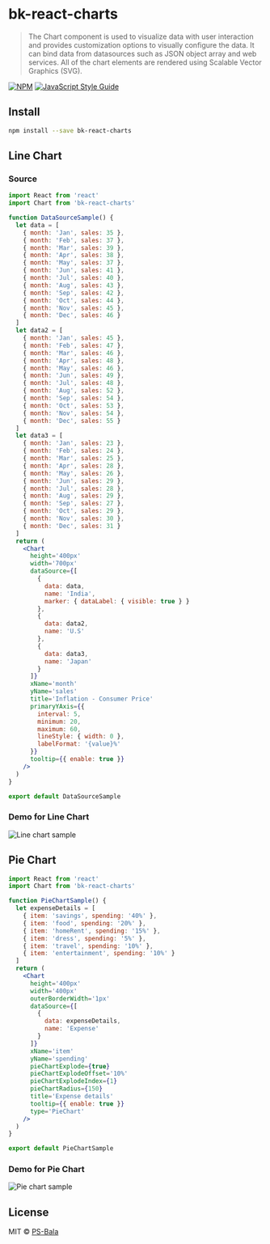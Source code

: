 # bk-react-charts

> The Chart component is used to visualize data with user interaction and provides customization options to visually configure the data. It can bind data from datasources such as JSON object array and web services. All of the chart elements are rendered using Scalable Vector Graphics (SVG).

[![NPM](https://img.shields.io/npm/v/bk-react-charts.svg)](https://www.npmjs.com/package/bk-react-charts) [![JavaScript Style Guide](https://img.shields.io/badge/code_style-standard-brightgreen.svg)](https://standardjs.com)

## Install

```bash
npm install --save bk-react-charts
```

## Line Chart

### Source

```jsx
import React from 'react'
import Chart from 'bk-react-charts'

function DataSourceSample() {
  let data = [
    { month: 'Jan', sales: 35 },
    { month: 'Feb', sales: 37 },
    { month: 'Mar', sales: 39 },
    { month: 'Apr', sales: 38 },
    { month: 'May', sales: 37 },
    { month: 'Jun', sales: 41 },
    { month: 'Jul', sales: 40 },
    { month: 'Aug', sales: 43 },
    { month: 'Sep', sales: 42 },
    { month: 'Oct', sales: 44 },
    { month: 'Nov', sales: 45 },
    { month: 'Dec', sales: 46 }
  ]
  let data2 = [
    { month: 'Jan', sales: 45 },
    { month: 'Feb', sales: 47 },
    { month: 'Mar', sales: 46 },
    { month: 'Apr', sales: 48 },
    { month: 'May', sales: 46 },
    { month: 'Jun', sales: 49 },
    { month: 'Jul', sales: 48 },
    { month: 'Aug', sales: 52 },
    { month: 'Sep', sales: 54 },
    { month: 'Oct', sales: 53 },
    { month: 'Nov', sales: 54 },
    { month: 'Dec', sales: 55 }
  ]
  let data3 = [
    { month: 'Jan', sales: 23 },
    { month: 'Feb', sales: 24 },
    { month: 'Mar', sales: 25 },
    { month: 'Apr', sales: 28 },
    { month: 'May', sales: 26 },
    { month: 'Jun', sales: 29 },
    { month: 'Jul', sales: 28 },
    { month: 'Aug', sales: 29 },
    { month: 'Sep', sales: 27 },
    { month: 'Oct', sales: 29 },
    { month: 'Nov', sales: 30 },
    { month: 'Dec', sales: 31 }
  ]
  return (
    <Chart
      height='400px'
      width='700px'
      dataSource={[
        {
          data: data,
          name: 'India',
          marker: { dataLabel: { visible: true } }
        },
        {
          data: data2,
          name: 'U.S'
        },
        {
          data: data3,
          name: 'Japan'
        }
      ]}
      xName='month'
      yName='sales'
      title='Inflation - Consumer Price'
      primaryYAxis={{
        interval: 5,
        minimum: 20,
        maximum: 60,
        lineStyle: { width: 0 },
        labelFormat: '{value}%'
      }}
      tooltip={{ enable: true }}
    />
  )
}

export default DataSourceSample
```

### Demo for Line Chart

![Line chart sample](https://github.com/PS-Bala/bk-react-charts/readme-assets/LineChart.png)

## Pie Chart

```jsx
import React from 'react'
import Chart from 'bk-react-charts'

function PieChartSample() {
  let expenseDetails = [
    { item: 'savings', spending: '40%' },
    { item: 'food', spending: '20%' },
    { item: 'homeRent', spending: '15%' },
    { item: 'dress', spending: '5%' },
    { item: 'travel', spending: '10%' },
    { item: 'entertainment', spending: '10%' }
  ]
  return (
    <Chart
      height='400px'
      width='400px'
      outerBorderWidth='1px'
      dataSource={[
        {
          data: expenseDetails,
          name: 'Expense'
        }
      ]}
      xName='item'
      yName='spending'
      pieChartExplode={true}
      pieChartExplodeOffset='10%'
      pieChartExplodeIndex={1}
      pieChartRadius={150}
      title='Expense details'
      tooltip={{ enable: true }}
      type='PieChart'
    />
  )
}

export default PieChartSample
```

### Demo for Pie Chart

![Pie chart sample](https://github.com/PS-Bala/bk-react-charts/readme-assets/PieChart.png)

## License

MIT © [PS-Bala](https://github.com/PS-Bala)
